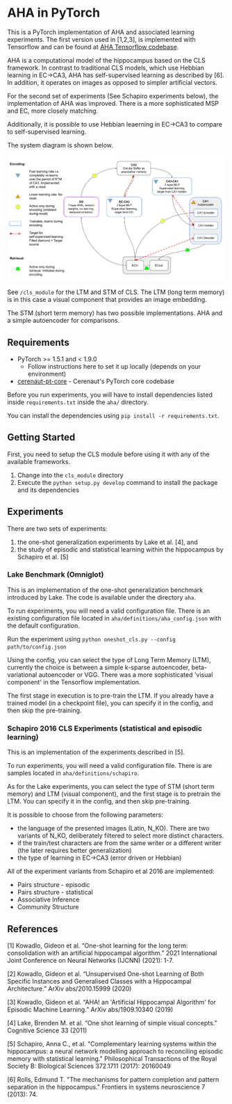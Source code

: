 # AHA in PyTorch

This is a PyTorch implementation of AHA and associated learning experiments.
The first version used in [1,2,3], is implemented with Tensorflow and can be found at [AHA Tensorflow codebase](https://github.com/Cerenaut/aha).

AHA is a computational model of the hippocampus based on the CLS framework. 
In contrast to traditional CLS models, which use Hebbian learning in EC->CA3, AHA has self-supervised learning as described by [6]. In addition, it operates on images as opposed to simpler artificial vectors.

For the second set of experiments (See Schapiro experiments below), the implementation of AHA was improved. There is a more sophisticated MSP and EC, more closely matching. 

Additionally, it is possible to use Hebbian leaerning in EC->CA3 to compare to self-supervised learning.

 The system diagram is shown below.

![System diagram](AHA_system_diagram.png "AHA system diagram")

See `/cls_module` for the LTM and STM of CLS. The LTM (long term memory) is in this case a visual component that provides an image embedding.

The STM (short term memory) has two possible implementations. AHA and a simple autoencoder for comparisons.


## Requirements

- PyTorch >= 1.5.1 and < 1.9.0
  - Follow instructions here to set it up locally (depends on your environment)
- [cerenaut-pt-core](https://github.com/Cerenaut/cerenaut-pt-core) - Cerenaut's PyTorch core codebase

Before you run experiments, you will have to install dependencies listed inside `requirements.txt` inside the `aha/` directory.

You can install the dependencies using `pip install -r requirements.txt`.

## Getting Started

First, you need to setup the CLS module before using it with any of the available frameworks.

1. Change into the `cls_module` directory
2. Execute the `python setup.py develop` command to install the package and its dependencies

## Experiments

There are two sets of experiments:

1. the one-shot generalization experiments by Lake et al. [4], and
2. the study of episodic and statistical learning within the hippocampus by Schapiro et al. [5]

### Lake Benchmark (Omniglot)

This is an implementation of the one-shot generalization benchmark introduced by Lake. The code is available under the directory `aha`.

To run experiments, you will need a valid configuration file. There is an existing configuration file located in `aha/definitions/aha_config.json` with the default configuration.

Run the experiment using `python oneshot_cls.py --config path/to/config.json`

Using the config, you can select the type of Long Term Memory (LTM), currently the choice is between a simple k-sparse autoencoder, beta-variational autoencoder or VGG.
There was a more sophisticated 'visual component' in the Tensorflow implementation.

The first stage in execution is to pre-train the LTM.
If you already have a trained model (in a checkpoint file), you can specify it in the config, and then skip the pre-training.

### Schapiro 2016 CLS Experiments (statistical and episodic learning)

This is an implementation of the experiments described in [5].

To run experiments, you will need a valid configuration file. There is are samples located in `aha/definitions/schapiro`.

As for the Lake experiments, you can select the type of STM (short term memory) and LTM (visual component), and the first stage is to pretrain the LTM. You can specify it in the config, and then skip pre-training.

It is possible to choose from the following parameters:
- the language of the presented images (Latin, N_KO). There are two variants of N_KO, deliberately filtered to select more distinct characters.
- if the train/test characters are from the same writer or a different writer (the later requires better generalization)
- the type of learning in EC->CA3 (error driven or Hebbian)


All of the experiment variants from Schapiro et al 2016 are implemented:

- Pairs structure - episodic
- Pairs structure - statistical
- Associative Inference
- Community Structure

## References

[1] Kowadlo, Gideon et al. “One-shot learning for the long term: consolidation with an artificial hippocampal algorithm.” 2021 International Joint Conference on Neural Networks (IJCNN) (2021): 1-7.

[2] Kowadlo, Gideon et al. “Unsupervised One-shot Learning of Both Specific Instances and Generalised Classes with a Hippocampal Architecture.” ArXiv abs/2010.15999 (2020)

[3] Kowadlo, Gideon et al. “AHA! an 'Artificial Hippocampal Algorithm' for Episodic Machine Learning.” ArXiv abs/1909.10340 (2019)

[4] Lake, Brenden M. et al. “One shot learning of simple visual concepts.” Cognitive Science 33 (2011)

[5] Schapiro, Anna C., et al. "Complementary learning systems within the hippocampus: a neural network modelling approach to reconciling episodic memory with statistical learning." Philosophical Transactions of the Royal Society B: Biological Sciences 372.1711 (2017): 20160049

[6] Rolls, Edmund T. "The mechanisms for pattern completion and pattern separation in the hippocampus." Frontiers in systems neuroscience 7 (2013): 74.
